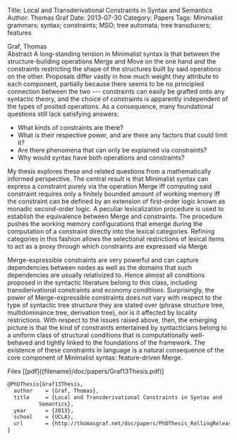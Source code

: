Title: Local and Transderivational Constraints in Syntax and Semantics
Author: Thomas Graf
Date: 2013-07-30
Category: Papers
Tags: Minimalist grammars; syntax; constraints; MSO; tree automata; tree transducers; features

<div markdown class="authors">
Graf, Thomas
</div>

<div markdown class="abstract">
<span id="abstract-title">Abstract</span>
A long-standing tension in Minimalist syntax is that between the structure-building operations Merge and Move on the one hand and the constraints restricting the shape of the structures built by said operations on the other.
Proposals differ vastly in how much weight they attribute to each component, partially because there seems to be no principled connection between the two --- constraints can easily be grafted onto any syntactic theory, and the choice of constraints is apparently independent of the types of posited operations.
As a consequence, many foundational questions still lack satisfying answers:

- What kinds of constraints are there?
- What is their respective power, and are there any factors that could limit it?
- Are there phenomena that can only be explained via constraints?
- Why would syntax have both operations and constraints?

My thesis explores these and related questions from a mathematically informed perspective.
The central result is that Minimalist syntax can express a constraint purely via the operation Merge iff computing said constraint requires only a finitely bounded amount of working memory iff the constraint can be defined by an extension of first-order logic known as monadic second-order logic.
A peculiar lexicalization procedure is used to establish the equivalence between Merge and constraints.
The procedure pushes the working memory configurations that emerge during the computation of a constraint directly into the lexical categories.
Refining categories in this fashion allows the selectional restrictions of lexical items to act as a proxy through which constraints are expressed via Merge.

Merge-expressible constraints are very powerful and can capture dependencies between nodes as well as the domains that such dependencies are usually relativized to.
Hence almost all conditions proposed in the syntactic literature belong to this class, including transderivational constraints and economy conditions.
Surprisingly, the power of Merge-expressible constraints does not vary with respect to the type of syntactic tree structure they are stated over (phrase structure tree, multidominance tree, derivation tree), nor is it affected by locality restrictions.
With respect to the issues raised above, then, the emerging picture is that the kind of constraints entertained by syntacticians belong to a uniform class of structural conditions that is computationally well-behaved and tightly linked to the foundations of the framework.
The existence of these constraints in language is a natural consequence of the core component of Minimalist syntax: feature-driven Merge.
</div>

<div markdown class="files">
<span id="files-title">Files</span>
[[pdf]({filename}/doc/papers/Graf13Thesis.pdf)]
</div>

~~~latex
@PhDThesis{Graf13Thesis,
  author	= {Graf, Thomas},
  title		= {Local and Transderivational Constraints in Syntax and
		  Semantics},
  year		= {2013},
  school	= {UCLA},
  url       = {http://thomasgraf.net/doc/papers/PhDThesis_RollingRelease.pdf}
}
~~~
